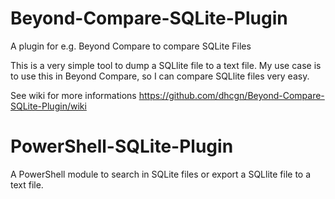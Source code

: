 Beyond-Compare-SQLite-Plugin
============================

A plugin for e.g. Beyond Compare to compare SQLite Files

This is a very simple tool to dump a SQLlite file to a text file.
My use case is to use this in Beyond Compare, so I can compare SQLlite files very easy.

See wiki for more informations
https://github.com/dhcgn/Beyond-Compare-SQLite-Plugin/wiki

PowerShell-SQLite-Plugin
============================

A PowerShell module to search in SQLite files or export a SQLlite file to a text file.
